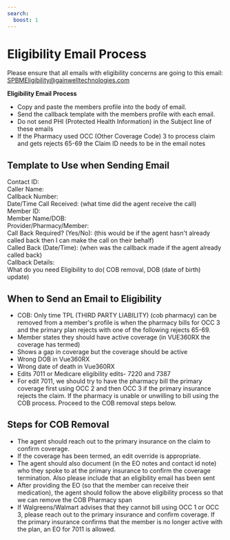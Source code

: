 ```yaml
---
search:
  boost: 1
---
```


# Eligibility Email Process

Please ensure that all emails with eligibility concerns are going to this email: SPBMEligibility@gainwelltechnologies.com

**Eligibility Email Process**

-	Copy and paste the members profile into the body of email.
-	Send the callback template with the members profile with each email. 
-	Do not send PHI (Protected Health Information) in the Subject line of these emails 
- If the Pharmacy used OCC (Other Coverage Code) 3 to process claim and gets rejects 65-69 the Claim ID needs to be in the email notes 

## Template to Use when Sending Email

Contact ID: </br>
Caller Name: </br>
Callback Number: </br>
Date/Time Call Received: (what time did the agent receive the call) </br>
Member ID: </br>
Member Name/DOB: </br>
Provider/Pharmacy/Member: </br>
Call Back Required? (Yes/No): (this would be if the agent hasn't already called back then I can make the call on their behalf) </br>
Called Back (Date/Time): (when was the callback made if the agent already called back) </br>
Callback Details: </br>
What do you need Eligibility to do( COB removal, DOB (date of birth) update) </br>

## When to Send an Email to Eligibility 

-	COB: Only time TPL (THIRD PARTY LIABILITY) (cob pharmacy) can be removed from a member's profile is when the pharmacy bills for OCC 3 and the primary plan rejects with one of the following rejects 65-69.
-	Member states they should have active coverage (in VUE360RX the coverage has termed)
-	Shows a gap in coverage but the coverage should be active
-	Wrong DOB in Vue360RX
-	Wrong date of death in Vue360RX
-	Edits 7011 or Medicare eligibility edits- 7220 and 7387
-	For edit 7011, we should try to have the pharmacy bill the primary coverage first using OCC 2 and then OCC 3 if the primary insurance rejects the claim. If the pharmacy is unable or unwilling to bill using the COB process. Proceed to the COB removal steps below. 

## Steps for COB Removal

-	The agent should reach out to the primary insurance on the claim to confirm coverage. 
-	If the coverage has been termed, an edit override is appropriate. 
-	The agent should also document (in the EO notes and contact id note) who they spoke to at the primary insurance to confirm the coverage termination. Also please include that an eligibility email has been sent
-	After providing the EO (so that the member can receive their medication), the agent should follow the above eligibility process so that we can remove the COB Pharmacy span
-	If Walgreens/Walmart advises that they cannot bill using OCC 1 or OCC 3, please reach out to the primary insurance and confirm coverage. If the primary insurance confirms that the member is no longer active with the plan, an EO for 7011 is allowed.



